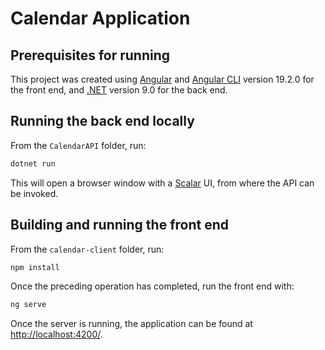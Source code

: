 
# Calendar Application

## Prerequisites for running
This project was created using [Angular](https://angular.dev/) and [Angular CLI](https://github.com/angular/angular-cli) version 19.2.0 for the front end, and [.NET](https://dotnet.microsoft.com/en-us/download/dotnet/9.0) version 9.0 for the back end.

## Running the back end locally

From the `CalendarAPI` folder, run:
```bash
dotnet run
```
This will open a browser window with a [Scalar](https://scalar.com/) UI, from where the API can be invoked.

## Building and running the front end

From the `calendar-client` folder, run:

```bash
npm install
```
Once the preceding operation has completed, run the front end with:

```bash
ng serve
```
Once the server is running, the application can be found at [http://localhost:4200/](http://localhost:4200/).
